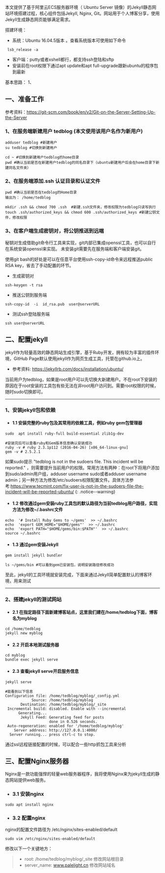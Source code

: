 本文提供了基于阿里云ECS服务器环境（ Ubuntu Server 镜像）的Jekyll静态网站环境搭建过程，核心组件包括Jekyll, Nginx, Git。网站用于个人博客分享，使用Jekyll生成静态网页能够满足需求。

搭建环境：
- 系统：Ubuntu 16.04.5版本 。查看系统版本可使用如下命令
```shell
 lsb_release -a
```
-  客户端：putty或者xshell都行，都支持ssh登陆和sftp
- 安装前在root权限下通过apt update和apt full-upgrade跟新ubuntu的程序包到最新

基本思路：
1、

## 一、准备工作
参考资料：https://git-scm.com/book/en/v2/Git-on-the-Server-Setting-Up-the-Server

### 1、在服务端新建用户 tedblog (本文使用该用户名作为新用户)
```shell
adduser tedblog	#新建用户
su tedblog #切换到新建用户

cd ~ #切换到新建用户tedblog的home目录
pwd #确认当前是否在新建用户tedblog的同名目录下（ubuntu新建用户后会在home目录下新建同名文件夹）
```

### 2、在服务端添加.ssh 认证目录和认证文件
```shell
pwd #确认当前是否在tedblog的Home目录
输出为： /home/tedblog

mkdir .ssh && chmod 700 .ssh  #新建.ssh文件夹，修改权限为tedblog只读写执行
touch .ssh/authorized_keys && chmod 600 .ssh/authorized_keys #新建公钥文件，修改权限
```
### 3、在客户端生成密钥对，将公钥推送到远端
秘钥对生成借助git命令行工具来实现，git内部已集成openssl工具，也可以自行在系统安装openssl来实现。
未安装git需要先在服务端和客户端安装git。

使用git bash的好处是可以在任意平台使用ssh-copy-id命令来远程推送public RSA key，省去了手动配置的环节。

- 生成密钥对
```shell
ssh-keygen -t rsa
```

- 推送公钥到服务端
```shell
ssh-copy-id  -i  id_rsa.pub  user@serverURL
```
- 测试ssh登陆服务端
```shell
ssh user@serverURL
```


## 二、配置jekyll
jekyll作为轻量高效的静态网站生成引擎，基于Ruby开发，拥有较为丰富的插件环境，GitHub Page默认使用jekyll作为网页生成工具，托管在github.io上。

- 参考资料:  https://jekyllrb.com/docs/installation/ubuntu/

当前用户为tedblog，如果是root用户可以先切换大新建用户。不在root下安装的原因在于root安装的工具包有些无法在非root用户访问到。需要root权限的时候，随时sudo切换即可。

---
### 1、安装jekyll包和依赖

- #### 1.1 安装完整的ruby包及其常用的依赖工具，例如ruby gem包管理器

```shell
sudo  apt install ruby-full build-essential zlib1g-dev

#安装完后可以查看ruby和Gem版本信息确认安装成功
ruby -v # ruby 2.3.1p112 (2016-04-26) [x86_64-linux-gnu]
gem -v # 2.5.2.1
```

如果sudo提示 "tedblog is not in the sudoers file.  This incident will be reported." ，则需要提升当前用户的权限。常用方法有两种：在root下将用户添加到sudo/admin用户组，adduser username sudo或者adduser username admin；另一种方法为修改/etc/sudoers权限配置文件。具体方法参考:https://www.tecmint.com/fix-user-is-not-in-the-sudoers-file-the-incident-will-be-reported-ubuntu/
{: .notice--warning}

 -  #### 1.2  修改通过gem安装ruby工具包的默认路径为当前tedblog用户路径，实现方法为修改~/.bashrc文件

```shell
echo  '# Install Ruby Gems to ~/gems'  >> ~/.bashrc 
echo  'export GEM_HOME="$HOME/gems"'  >> ~/.bashrc 
echo  'export PATH="$HOME/gems/bin:$PATH"'  >> ~/.bashrc 
source ~/.bashrc
```

- #### 1.3 通过gem安装Jekyll

```shell
gem install jekyll bundler

ls ~/gems/bin #可以看到gem已安装包，说明安装路径修改成功
```

至此，jekyll的工具环境就安装完成，下面来通过Jekyll简单配置默认的博客环境，用来测试

---
### 2、搭建jekyll的测试网站
- #### 2.1 在指定路径下面新建博客站点，这里我们建在/home/tedblog下面，博客名为myblog
```shell
cd /home/tedblog
jekyll new myblog
```
- #### 2.2 开启本地测试服务器
```shell
cd myblog
bundle exec jekyll serve
```
- #### 2.3  查看jekyll serve开启服务信息
```shell
jekyll serve

#能看到以下信息
Configuration file: /home/tedblog/myblog/_config.yml
            Source: /home/tedblog/myblog
       Destination: /home/tedblog/myblog/_site
 Incremental build: disabled. Enable with --incremental
      Generating... 
       Jekyll Feed: Generating feed for posts
                    done in 0.526 seconds.
 Auto-regeneration: enabled for '/home/tedblog/myblog'
    Server address: http://127.0.0.1:4000/
  Server running... press ctrl-c to stop.
```
通过ssl远程链接配置的时候，可以配合一些http抓包工具来分析

## 三、配置Nginx服务器
Nginx是一款功能强悍的轻量web服务器程序，我将使用Nginx来为jekyll生成的静态网站提供web服务。

- ### 3.1 安装nginx
```shell
sudo apt install nginx
```
- ### 3.2 配置nginx
nginx的配置文件路径为 /etc/nginx/sites-enabled/default
```shell
sudo vim /etc/nginx/sites-enabled/default
```
修改以下一个关键地方：
> - root: /home/tedblog/myblog/_site     修改网站根目录
> - server_name: www.palelight.cn  修改网站域名




